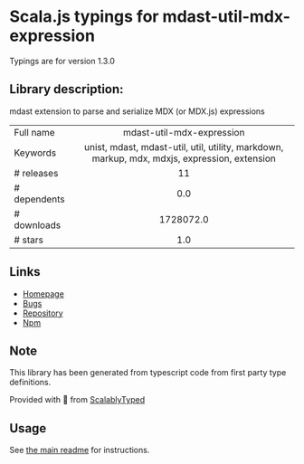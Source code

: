
# Scala.js typings for mdast-util-mdx-expression

Typings are for version 1.3.0

## Library description:
mdast extension to parse and serialize MDX (or MDX.js) expressions

|                    |                 |
| ------------------ | :-------------: |
| Full name          | mdast-util-mdx-expression |
| Keywords           | unist, mdast, mdast-util, util, utility, markdown, markup, mdx, mdxjs, expression, extension |
| # releases         | 11 |
| # dependents       | 0.0 |
| # downloads        | 1728072.0 |
| # stars            | 1.0 |

## Links
- [Homepage](https://github.com/syntax-tree/mdast-util-mdx-expression#readme)
- [Bugs](https://github.com/syntax-tree/mdast-util-mdx-expression/issues)
- [Repository](https://github.com/syntax-tree/mdast-util-mdx-expression)
- [Npm](https://www.npmjs.com/package/mdast-util-mdx-expression)
    


## Note
This library has been generated from typescript code from first party type definitions.

Provided with :purple_heart: from [ScalablyTyped](https://github.com/oyvindberg/ScalablyTyped)

## Usage
See [the main readme](../../readme.md) for instructions.


